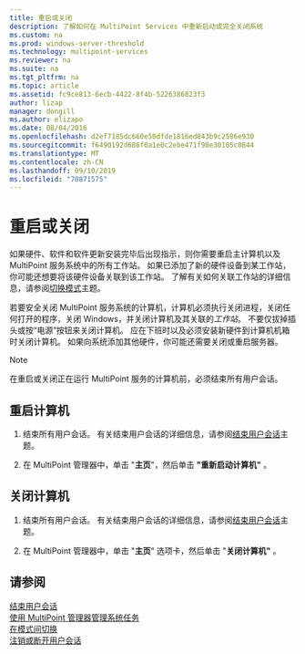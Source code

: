 ```yaml
---
title: 重启或关闭
description: 了解如何在 MultiPoint Services 中重新启动或完全关闭系统
ms.custom: na
ms.prod: windows-server-threshold
ms.technology: multipoint-services
ms.reviewer: na
ms.suite: na
ms.tgt_pltfrm: na
ms.topic: article
ms.assetid: fc9ce813-6ecb-4422-8f4b-5226386823f3
author: lizap
manager: dongill
ms.author: elizapo
ms.date: 08/04/2016
ms.openlocfilehash: d2ef7185dc660e50dfde1816ed843b9c2586e930
ms.sourcegitcommit: f6490192d686f0a1e0c2ebe471f98e30105c0844
ms.translationtype: MT
ms.contentlocale: zh-CN
ms.lasthandoff: 09/10/2019
ms.locfileid: "70871575"
---
```

# <a name="restart-or-shut-down"></a>重启或关闭
如果硬件、软件和软件更新安装完毕后出现指示，则你需要重启主计算机以及 MultiPoint 服务系统中的所有工作站。 如果已添加了新的硬件设备到某工作站，你可能还想要将该硬件设备关联到该工作站。 了解有关如何关联工作站的详细信息，请参阅[切换模式](Switch-Between-Modes.md)主题。  
  
若要安全关闭 MultiPoint 服务系统的计算机，计算机必须执行关闭进程，关闭任何打开的程序，关闭 Windows，并关闭计算机及其关联的*工作站*。 不要仅拔掉插头或按“电源”按钮来关闭计算机。 应在下班时以及必须安装新硬件到计算机机箱时关闭计算机。  如果向系统添加其他硬件，你可能还需要关闭或重启服务器。  
  
> [!NOTE]  
> 在重启或关闭正在运行 MultiPoint 服务的计算机前，必须结束所有用户会话。  
  
## <a name="restart-the-computer"></a>重启计算机  
  
1.  结束所有用户会话。 有关结束用户会话的详细信息，请参阅[结束用户会话](End-a-User-Session.md)主题。  
  
2.  在 MultiPoint 管理器中，单击 "**主页**"，然后单击 **"重新启动计算机"** 。  
  
## <a name="shut-down-the-computer"></a>关闭计算机  
  
1.  结束所有用户会话。 有关结束用户会话的详细信息，请参阅[结束用户会话](End-a-User-Session.md)主题。  
  
2.  在 MultiPoint 管理器中，单击 "**主页**" 选项卡，然后单击 "**关闭计算机"** 。  
  
## <a name="see-also"></a>请参阅  
[结束用户会话](End-a-User-Session.md)  
[使用 MultiPoint 管理器管理系统任务](Manage-System-Tasks-Using-MultiPoint-Manager.md)  
[在模式间切换](Switch-Between-Modes.md)  
[注销或断开用户会话](Log-off-or-Disconnect-User-Sessions.md)
